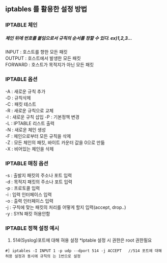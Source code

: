## iptables 를 활용한 설정 방법
### IPTABLE 체인
##### 체인 뒤에 번호를 붙임으로서 규칙의 순서를 정할 수 있다. ex)1,2,3...  
INPUT : 호스트를 향한 모든 패킷  
OUTPUT : 호스트에서 발생한 모든 패킷  
FORWARD : 호스트가 목적지가 아닌 모든 패킷  

### IPTABLE 옵션
-A : 새로운 규칙 추가  
-D : 규칙삭제  
-C : 패킷 테스트  
-R : 새로운 규칙으로 교체  
-I : 새로운 규칙 삽입
-P : 기본정책 변경  
-L : IPTABLE 리스트 출력  
-N : 새로운 체인 생성  
-F : 체인으로부터 모든 규칙을 삭제  
-Z : 모든 체인의 패킷, 바이트 카운터 값을 0으로 만듦  
-X : 비어있는 체인을 삭제  

### IPTABLE 매칭 옵션
-s : 출발지 패킷의 주소나 포트 입력  
-d : 목적지 패킷의 주소나 포트 입력  
-p : 프로토콜 입력  
-i : 입력 인터페이스 입력  
-o : 출력 인터페이스 입력  
-j : 구칙에 맞는 패킷의 처리를 어떻게 할지 입력(accept, drop..)  
-y : SYN 패킷 허용안함  

### IPTABLE 정책 설정 예시
1) 514(Syslog)포트에 대해 혀용 설정
*Iptable 설정 시 권한은 root 권한필요
```
#] iptables -I INPUT 1 -p udp --dport 514 -j ACCEPT   //514 포트에 대해 허용 설정과 동시에 규칙의 는 1번으로 설정
```





